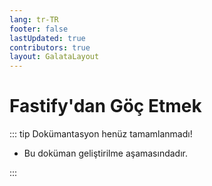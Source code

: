 ```yaml
---
lang: tr-TR
footer: false
lastUpdated: true
contributors: true
layout: GalataLayout
---
```


# Fastify'dan Göç Etmek

::: tip Dokümantasyon henüz tamamlanmadı!

- Bu doküman geliştirilme aşamasındadır.

:::